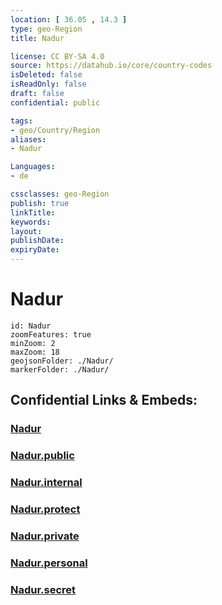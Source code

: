 ```yaml
---
location: [ 36.05 , 14.3 ] 
type: geo-Region
title: Nadur

license: CC BY-SA 4.0
source: https://datahub.io/core/country-codes
isDeleted: false
isReadOnly: false
draft: false
confidential: public

tags:
- geo/Country/Region
aliases:
- Nadur

Languages:
- de

cssclasses: geo-Region
publish: true
linkTitle: 
keywords: 
layout: 
publishDate: 
expiryDate: 
---
```


# Nadur

```leaflet
id: Nadur
zoomFeatures: true 
minZoom: 2 
maxZoom: 18
geojsonFolder: ./Nadur/
markerFolder: ./Nadur/
```


## Confidential Links & Embeds: 

### [Nadur](/_Standards/Earth/Continent/Europe/Europe~South/Malta/Regions~Malta/Għawdex/counties~Għawdex/Nadur.md) 

### [Nadur.public](/_public/Earth/Continent/Europe/Europe~South/Malta/Regions~Malta/Għawdex/counties~Għawdex/Nadur.public.md) 

### [Nadur.internal](/_internal/Earth/Continent/Europe/Europe~South/Malta/Regions~Malta/Għawdex/counties~Għawdex/Nadur.internal.md) 

### [Nadur.protect](/_protect/Earth/Continent/Europe/Europe~South/Malta/Regions~Malta/Għawdex/counties~Għawdex/Nadur.protect.md) 

### [Nadur.private](/_private/Earth/Continent/Europe/Europe~South/Malta/Regions~Malta/Għawdex/counties~Għawdex/Nadur.private.md) 

### [Nadur.personal](/_personal/Earth/Continent/Europe/Europe~South/Malta/Regions~Malta/Għawdex/counties~Għawdex/Nadur.personal.md) 

### [Nadur.secret](/_secret/Earth/Continent/Europe/Europe~South/Malta/Regions~Malta/Għawdex/counties~Għawdex/Nadur.secret.md)

